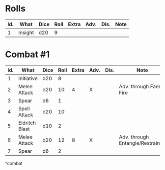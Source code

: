 # Rolls
| Id. | What    | Dice | Roll | Extra | Adv. | Dis. | Note |
| --- | ------- | ---- | ---- | ----- | ---- | ---- | ---- |
| 1   | Insight | d20  | 9    |       |      |      |      |

# Combat #1
| Id. | What           | Dice | Roll | Extra | Adv. | Dis. | Note                             |
| --- | -------------- | ---- | ---- | ----- | ---- | ---- | -------------------------------- |
| 1   | Initiative     | d20  | 8    |       |      |      |                                  |
| 2   | Melee Attack   | d20  | 10   | 4     | X    |      | Adv. through Faerie Fire         |
| 3   | Spear          | d6   | 1    |       |      |      |                                  | 
| 4   | Spell Attack   | d20  | 10   |       |      |      |                                  |
| 5   | Eldritch Blast | d10  | 2    |       |      |      |                                  |
| 6   | Melee Attack   | d20  | 12   | 8     | X    |      | Adv. through Entangle/Restrained |
| 7   | Spear          | d6   | 2    |       |      |      |                                  |
^combat
